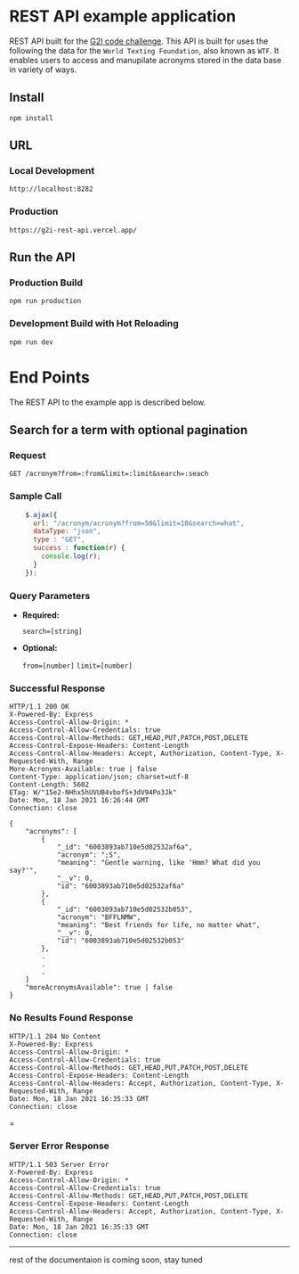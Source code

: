 # REST API example application

REST API built for the [G2I code challenge](https://gist.github.com/TejasQ/686e08eeab91f78ea2d946d7766a508c).
This API is built for uses the following the data for the `World Texting Foundation`, also known as `WTF`.
It enables users to access and manupilate acronyms stored in the data base in variety of ways.

## Install

    npm install
## URL

### Local Development
    http://localhost:8282

### Production
    https://g2i-rest-api.vercel.app/

## Run the API
### Production Build
    npm run production 
### Development Build with Hot Reloading
    npm run dev
# End Points

The REST API to the example app is described below.

## Search for a term with optional pagination

### Request

`GET /acronym?from=:from&limit=:limit&search=:seach`

### Sample Call 

```javascript
    $.ajax({
      url: "/acronym/acronym?from=50&limit=10&search=what",
      dataType: "json",
      type : "GET",
      success : function(r) {
        console.log(r);
      }
    });
  ```

### Query Parameters 

* **Required:**
 
   `search=[string]`

* **Optional:**
 
    `from=[number]`
    `limit=[number]`

### Successful Response
    HTTP/1.1 200 OK
    X-Powered-By: Express
    Access-Control-Allow-Origin: *
    Access-Control-Allow-Credentials: true
    Access-Control-Allow-Methods: GET,HEAD,PUT,PATCH,POST,DELETE
    Access-Control-Expose-Headers: Content-Length
    Access-Control-Allow-Headers: Accept, Authorization, Content-Type, X-Requested-With, Range
    More-Acronyms-Available: true | false
    Content-Type: application/json; charset=utf-8
    Content-Length: 5602
    ETag: W/"15e2-NHhx5hUVUB4vbofS+3dV94Po3Jk"
    Date: Mon, 18 Jan 2021 16:26:44 GMT
    Connection: close

    {
        "acronyms": [
            {
                "_id": "6003893ab710e5d02532af6a",
                "acronym": ";S",
                "meaning": "Gentle warning, like 'Hmm? What did you say?'",
                "__v": 0,
                "id": "6003893ab710e5d02532af6a"
            },
            {
                "_id": "6003893ab710e5d02532b053",
                "acronym": "BFFLNMW",
                "meaning": "Best friends for life, no matter what",
                "__v": 0,
                "id": "6003893ab710e5d02532b053"
            },
            .
            .
            .
        ]
        "moreAcronymsAvailable": true | false
    }
### No Results Found Response
    HTTP/1.1 204 No Content
    X-Powered-By: Express
    Access-Control-Allow-Origin: *
    Access-Control-Allow-Credentials: true
    Access-Control-Allow-Methods: GET,HEAD,PUT,PATCH,POST,DELETE
    Access-Control-Expose-Headers: Content-Length
    Access-Control-Allow-Headers: Accept, Authorization, Content-Type, X-Requested-With, Range
    Date: Mon, 18 Jan 2021 16:35:33 GMT
    Connection: close
=
### Server Error Response
    HTTP/1.1 503 Server Error
    X-Powered-By: Express
    Access-Control-Allow-Origin: *
    Access-Control-Allow-Credentials: true
    Access-Control-Allow-Methods: GET,HEAD,PUT,PATCH,POST,DELETE
    Access-Control-Expose-Headers: Content-Length
    Access-Control-Allow-Headers: Accept, Authorization, Content-Type, X-Requested-With, Range
    Date: Mon, 18 Jan 2021 16:35:33 GMT
    Connection: close


-------
rest of the documentaion is coming soon, stay tuned
